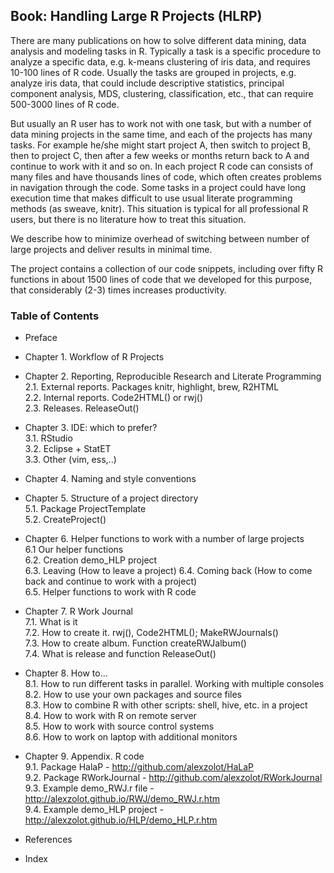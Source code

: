 ## Book: Handling Large R Projects (HLRP)

There are many publications on how to solve different data mining, data analysis and modeling tasks in R. Typically a task is a specific procedure to analyze a specific data, e.g. k-means clustering of iris data, and requires 10-100 lines of R code. Usually the tasks are grouped in projects, e.g. analyze iris data, that could include descriptive statistics, principal component analysis, MDS, clustering, classification, etc., that can require 500-3000 lines of R code.

But usually an R user has to work not with one task, but with a number of data mining projects in the same time, and each of the projects has many tasks. For example he/she might start project A, then switch to project B, then to project C, then after a few weeks or months return back to A and continue to work with it and so on. In each project R code can consists of many files and have thousands lines of code, which often creates problems in navigation through the code. Some tasks in a project could have long execution time that makes difficult to use usual literate programming methods (as sweave, knitr).
This situation is typical for all professional R users, but there is no literature how to treat this situation.

We describe how to minimize overhead of switching between number of large projects and deliver results in minimal time.

The project contains a collection of our code snippets, including over fifty R functions in about 1500 lines of code that we developed for this purpose, that considerably (2-3) times increases productivity.

### Table of Contents

* Preface
  
* Chapter 1. Workflow of R Projects	

* Chapter 2. Reporting, Reproducible Research and Literate Programming	
  2.1. External reports. Packages knitr, highlight, brew, R2HTML	
  2.2. Internal reports. Code2HTML() or rwj()	
  2.3. Releases. ReleaseOut()	

* Chapter 3. IDE: which to prefer?  
    3.1. RStudio	
    3.2. Eclipse + StatET	
    3.3. Other (vim, ess,..)	
  
* Chapter 4. Naming and style conventions
	
* Chapter 5. Structure of a project directory	
  5.1. Package ProjectTemplate	
  5.2. CreateProject()	
  
* Chapter 6. Helper functions to work with a number of large projects	
  6.1 Our helper functions	
  6.2. Creation demo_HLP project	
  6.3. Leaving (How to leave a project)	
  6.4. Coming back (How to come back and continue to work with a project)	
  6.5. Helper functions to work with R code	
  
* Chapter 7. R Work Journal    
  7.1. What is it	
  7.2. How to create it. rwj(), Code2HTML(); MakeRWJournals()	
  7.3. How to create album. Function createRWJalbum()	
  7.4. What is release and function ReleaseOut()
  
* Chapter 8. How to...	
  8.1. How to run different tasks in parallel. Working with multiple consoles	
  8.2. How to use your own packages and source files	
  8.3. How to combine R with other scripts: shell, hive, etc. in a project	
  8.4. How to work with R on remote server	
  8.5. How to work with source control systems	
  8.6. How to work on laptop with additional monitors	
  
* Chapter 9. Appendix. R code	
    9.1. Package HalaP -	http://github.com/alexzolot/HaLaP  
    9.2. Package RWorkJournal -  http://github.com/alexzolot/RWorkJournal   
    9.3. Example demo_RWJ.r file -  http://alexzolot.github.io/RWJ/demo_RWJ.r.htm   
    9.4. Example demo_HLP project	-  http://alexzolot.github.io/HLP/demo_HLP.r.htm  
  
* References	
* Index	


